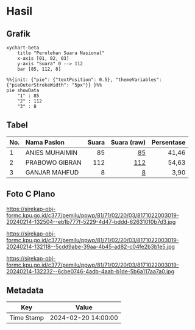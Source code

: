 # Hasil

## Grafik

```mermaid
xychart-beta
    title "Perolehan Suara Nasional"
    x-axis [01, 02, 03]
    y-axis "Suara" 0 --> 112
    bar [85, 112, 8]
```

```mermaid
%%{init: {"pie": {"textPosition": 0.5}, "themeVariables": {"pieOuterStrokeWidth": "5px"}} }%%
pie showData
    "1" : 85
    "2" : 112
    "3" : 8
```

## Tabel

| No. | Nama Paslon    | Suara | Suara (raw) | Persentase |
|:--- |:-------------- | -----:| -----------:| ----------:|
| 1   | ANIES MUHAIMIN | 85    | [85][p-1]   | 41,46      |
| 2   | PRABOWO GIBRAN | 112   | [112][p-2]  | 54,63      |
| 3   | GANJAR MAHFUD  | 8     | [8][p-3]    | 3,90       |


[p-1]: https://github.com/gigit-pemilu/pemilu-2024/blob/main/pilpres/hitung-suara/sub/81-maluku/sub/71-kota-ambon/sub/02-sirimau/sub/2003-batu-merah/sub/019-tps/sub/paslon-1.txt
[p-2]: https://github.com/gigit-pemilu/pemilu-2024/blob/main/pilpres/hitung-suara/sub/81-maluku/sub/71-kota-ambon/sub/02-sirimau/sub/2003-batu-merah/sub/019-tps/sub/paslon-2.txt
[p-3]: https://github.com/gigit-pemilu/pemilu-2024/blob/main/pilpres/hitung-suara/sub/81-maluku/sub/71-kota-ambon/sub/02-sirimau/sub/2003-batu-merah/sub/019-tps/sub/paslon-3.txt

## Foto C Plano

https://sirekap-obj-formc.kpu.go.id/c377/pemilu/ppwp/81/71/02/20/03/8171022003019-20240214-132504--eb1b777f-5229-4d47-bddd-62631010b7d3.jpg

https://sirekap-obj-formc.kpu.go.id/c377/pemilu/ppwp/81/71/02/20/03/8171022003019-20240214-132118--5cdd9abe-39aa-4b45-ad82-c04fe2b3b1e5.jpg

https://sirekap-obj-formc.kpu.go.id/c377/pemilu/ppwp/81/71/02/20/03/8171022003019-20240214-132232--6cbe0746-4adb-4aab-b1de-5b6a117aa7a0.jpg


## Metadata

| Key        | Value               |
| ---------- | ------------------- |
| Time Stamp | 2024-02-20 14:00:00 |



